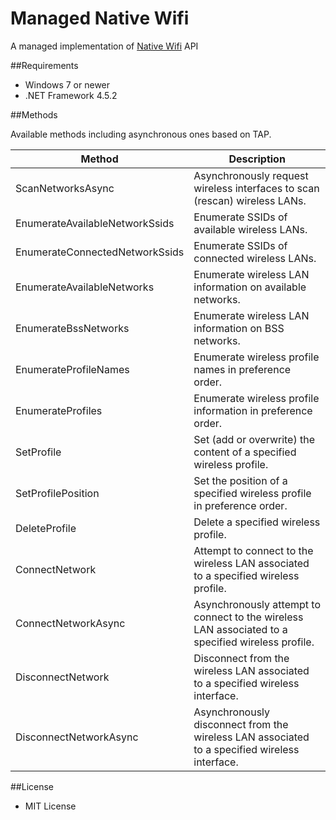 ﻿Managed Native Wifi
===================

A managed implementation of [Native Wifi][1] API

##Requirements

 * Windows 7 or newer
 * .NET Framework 4.5.2

##Methods

Available methods including asynchronous ones based on TAP.

| Method                         | Description                                                                                       |
|--------------------------------|---------------------------------------------------------------------------------------------------|
| ScanNetworksAsync              | Asynchronously request wireless interfaces to scan (rescan) wireless LANs.                        |
| EnumerateAvailableNetworkSsids | Enumerate SSIDs of available wireless LANs.                                                       |
| EnumerateConnectedNetworkSsids | Enumerate SSIDs of connected wireless LANs.                                                       |
| EnumerateAvailableNetworks     | Enumerate wireless LAN information on available networks.                                         |
| EnumerateBssNetworks           | Enumerate wireless LAN information on BSS networks.                                               |
| EnumerateProfileNames          | Enumerate wireless profile names in preference order.                                             |
| EnumerateProfiles              | Enumerate wireless profile information in preference order.                                       |
| SetProfile                     | Set (add or overwrite) the content of a specified wireless profile.                                        |
| SetProfilePosition             | Set the position of a specified wireless profile in preference order.                             |
| DeleteProfile                  | Delete a specified wireless profile.                                                              |
| ConnectNetwork                 | Attempt to connect to the wireless LAN associated to a specified wireless profile.                |
| ConnectNetworkAsync            | Asynchronously attempt to connect to the wireless LAN associated to a specified wireless profile. |
| DisconnectNetwork              | Disconnect from the wireless LAN associated to a specified wireless interface.                    |
| DisconnectNetworkAsync         | Asynchronously disconnect from the wireless LAN associated to a specified wireless interface.     |

##License

 - MIT License

[1]: https://msdn.microsoft.com/en-us/library/windows/desktop/ms706556.aspx
